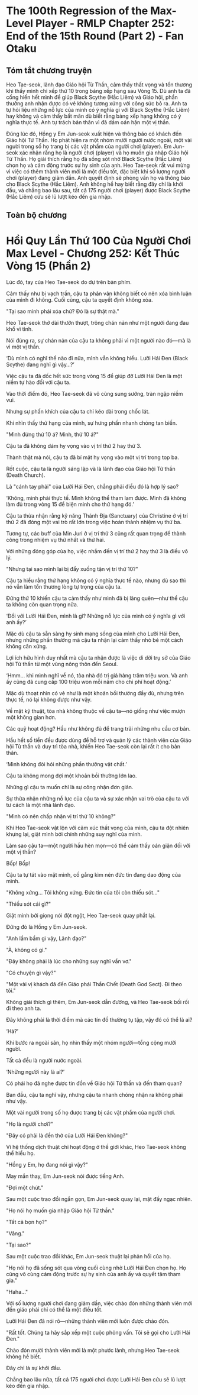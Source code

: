 # The 100th Regression of the Max-Level Player - RMLP Chapter 252: End of the 15th Round (Part 2) - Fan Otaku

## Tóm tắt chương truyện

Heo Tae-seok, lãnh đạo Giáo hội Tử Thần, cảm thấy thất vọng và tổn thương khi thấy mình chỉ xếp thứ 10 trong bảng xếp hạng sau Vòng 15. Dù anh ta đã cống hiến hết mình để giúp Black Scythe (Hắc Liêm) và Giáo hội, phần thưởng anh nhận được có vẻ không tương xứng với công sức bỏ ra. Anh ta tự hỏi liệu những nỗ lực của mình có ý nghĩa gì với Black Scythe (Hắc Liêm) hay không và cảm thấy bất mãn dù biết rằng bảng xếp hạng không có ý nghĩa thực tế. Anh tự trách bản thân vì đã dám oán hận một vị thần.

Đúng lúc đó, Hồng y Em Jun-seok xuất hiện và thông báo có khách đến Giáo hội Tử Thần. Họ phát hiện ra một nhóm mười người nước ngoài, một vài người trong số họ trang bị các vật phẩm của người chơi (player). Em Jun-seok xác nhận rằng họ là người chơi (player) và họ muốn gia nhập Giáo hội Tử Thần. Họ giải thích rằng họ đã sống sót nhờ Black Scythe (Hắc Liêm) chọn họ và cảm động trước sự hy sinh của anh. Heo Tae-seok rất vui mừng vì việc có thêm thành viên mới là một điều tốt, đặc biệt khi số lượng người chơi (player) đang giảm dần. Anh quyết định sẽ phỏng vấn họ và thông báo cho Black Scythe (Hắc Liêm). Anh không hề hay biết rằng đây chỉ là khởi đầu, và chẳng bao lâu sau, tất cả 175 người chơi (player) được Black Scythe (Hắc Liêm) cứu sẽ lũ lượt kéo đến gia nhập.

## Toàn bộ chương

# Hồi Quy Lần Thứ 100 Của Người Chơi Max Level - Chương 252: Kết Thúc Vòng 15 (Phần 2)

Lúc đó, tay của Heo Tae-seok do dự trên bàn phím.

Cảm thấy như bị vạch trần, cậu ta phân vân không biết có nên xóa bình luận của mình đi không. Cuối cùng, cậu ta quyết định không xóa.

"Tại sao mình phải xóa chứ? Đó là sự thật mà."

Heo Tae-seok thở dài thườn thượt, trông chán nản như một người đang đau khổ vì tình.

Nói đúng ra, sự chán nản của cậu ta không phải vì một người nào đó—mà là vì một vị thần.

‘Dù mình có nghĩ thế nào đi nữa, mình vẫn không hiểu. Lưỡi Hái Đen (Black Scythe) đang nghĩ gì vậy…?’

Việc cậu ta đã dốc hết sức trong vòng 15 để giúp đỡ Lưỡi Hái Đen là một niềm tự hào đối với cậu ta.

Vào thời điểm đó, Heo Tae-seok đã vô cùng sung sướng, tràn ngập niềm vui.

Nhưng sự phấn khích của cậu ta chỉ kéo dài trong chốc lát.

Khi nhìn thấy thứ hạng của mình, sự hưng phấn nhanh chóng tan biến.

"Mình đứng thứ 10 á? Mình, thứ 10 á?"

Cậu ta đã không dám hy vọng vào vị trí thứ 2 hay thứ 3.

Thành thật mà nói, cậu ta đã bí mật hy vọng vào một vị trí trong top ba.

Rốt cuộc, cậu ta là người sáng lập và là lãnh đạo của Giáo hội Tử thần (Death Church).

Là "cánh tay phải" của Lưỡi Hái Đen, chẳng phải điều đó là hợp lý sao?

‘Không, mình phải thực tế. Mình không thể tham lam được. Mình đã không làm đủ trong vòng 15 để biện minh cho thứ hạng đó.’

Cậu ta thừa nhận rằng kỹ năng Thánh Địa (Sanctuary) của Christine ở vị trí thứ 2 đã đóng một vai trò rất lớn trong việc hoàn thành nhiệm vụ thứ ba.

Tương tự, các buff của Min Juri ở vị trí thứ 3 cũng rất quan trọng để thành công trong nhiệm vụ thứ nhất và thứ hai.

Với những đóng góp của họ, việc nhắm đến vị trí thứ 2 hay thứ 3 là điều vô lý.

"Nhưng tại sao mình lại bị đẩy xuống tận vị trí thứ 10?"

Cậu ta hiểu rằng thứ hạng không có ý nghĩa thực tế nào, nhưng dù sao thì nó vẫn làm tổn thương lòng tự trọng của cậu ta.

Đứng thứ 10 khiến cậu ta cảm thấy như mình đã bị lãng quên—như thể cậu ta không còn quan trọng nữa.

‘Đối với Lưỡi Hái Đen, mình là gì? Những nỗ lực của mình có ý nghĩa gì với anh ấy?’

Mặc dù cậu ta sẵn sàng hy sinh mạng sống của mình cho Lưỡi Hái Đen, nhưng những phần thưởng mà cậu ta nhận lại cảm thấy nhỏ bé một cách không cân xứng.

Lợi ích hữu hình duy nhất mà cậu ta nhận được là việc di dời trụ sở của Giáo hội Tử thần từ một vùng nông thôn đến Seoul.

‘Hmm… khi mình nghĩ về nó, tòa nhà đó trị giá hàng trăm triệu won. Và anh ấy cũng đã cung cấp 100 triệu won mỗi năm cho chi phí hoạt động.’

Mặc dù thoạt nhìn có vẻ như là một khoản bồi thường đầy đủ, nhưng trên thực tế, nó lại không được như vậy.

Về mặt kỹ thuật, tòa nhà không thuộc về cậu ta—nó giống như việc mượn một không gian hơn.

Các quỹ hoạt động? Hầu như không đủ để trang trải những nhu cầu cơ bản.

Hầu hết số tiền đều được dùng để hỗ trợ và quản lý các thành viên của Giáo hội Tử thần và duy trì tòa nhà, khiến Heo Tae-seok còn lại rất ít cho bản thân.

‘Mình không đòi hỏi những phần thưởng vật chất.’

Cậu ta không mong đợi một khoản bồi thường lớn lao.

Những gì cậu ta muốn chỉ là sự công nhận đơn giản.

Sự thừa nhận những nỗ lực của cậu ta và sự xác nhận vai trò của cậu ta với tư cách là một nhà lãnh đạo.

"Mình có nên chấp nhận vị trí thứ 10 không?"

Khi Heo Tae-seok vật lộn với cảm xúc thất vọng của mình, cậu ta đột nhiên khựng lại, giật mình bởi chính những suy nghĩ của mình.

Làm sao cậu ta—một người hầu hèn mọn—có thể cảm thấy oán giận đối với một vị thần?

Bốp! Bốp!

Cậu ta tự tát vào mặt mình, cố gắng kìm nén đức tin đang dao động của mình.

"Không xứng… Tôi không xứng. Đức tin của tôi còn thiếu sót…"

"Thiếu sót cái gì?"

Giật mình bởi giọng nói đột ngột, Heo Tae-seok quay phắt lại.

Đứng đó là Hồng y Em Jun-seok.

"Anh lẩm bẩm gì vậy, Lãnh đạo?"

"À, không có gì."

"Đây không phải là lúc cho những suy nghĩ vẩn vơ."

"Có chuyện gì vậy?"

"Một vài vị khách đã đến Giáo phái Thần Chết (Death God Sect). Đi theo tôi."

Không giải thích gì thêm, Em Jun-seok dẫn đường, và Heo Tae-seok bối rối đi theo anh ta.

Đây không phải là thời điểm mà các tín đồ thường tụ tập, vậy đó có thể là ai?

‘Hả?’

Khi bước ra ngoài sân, họ nhìn thấy một nhóm người—tổng cộng mười người.

Tất cả đều là người nước ngoài.

‘Những người này là ai?’

Có phải họ đã nghe được tin đồn về Giáo hội Tử thần và đến tham quan?

Ban đầu, cậu ta nghĩ vậy, nhưng cậu ta nhanh chóng nhận ra không phải như vậy.

Một vài người trong số họ được trang bị các vật phẩm của người chơi.

"Họ là người chơi?"

"Đây có phải là đền thờ của Lưỡi Hái Đen không?"

Vì hệ thống dịch thuật chỉ hoạt động ở thế giới khác, Heo Tae-seok không thể hiểu họ.

"Hồng y Em, họ đang nói gì vậy?"

May mắn thay, Em Jun-seok nói được tiếng Anh.

"Đợi một chút."

Sau một cuộc trao đổi ngắn gọn, Em Jun-seok quay lại, mặt đầy ngạc nhiên.

"Họ nói họ muốn gia nhập Giáo hội Tử thần."

"Tất cả bọn họ?"

"Vâng."

"Tại sao?"

Sau một cuộc trao đổi khác, Em Jun-seok thuật lại phản hồi của họ.

"Họ nói họ đã sống sót qua vòng cuối cùng nhờ Lưỡi Hái Đen chọn họ. Họ cũng vô cùng cảm động trước sự hy sinh của anh ấy và quyết tâm tham gia."

"Haha…"

Với số lượng người chơi đang giảm dần, việc chào đón những thành viên mới đến giáo phái chỉ có thể là một điều tốt.

Lưỡi Hái Đen đã nói rõ—những thành viên mới luôn được chào đón.

"Rất tốt. Chúng ta hãy sắp xếp một cuộc phỏng vấn. Tôi sẽ gọi cho Lưỡi Hái Đen."

Chào đón mười thành viên mới là một phước lành, nhưng Heo Tae-seok không hề biết.

Đây chỉ là sự khởi đầu.

Chẳng bao lâu nữa, tất cả 175 người chơi được Lưỡi Hái Đen cứu sẽ lũ lượt kéo đến gia nhập.